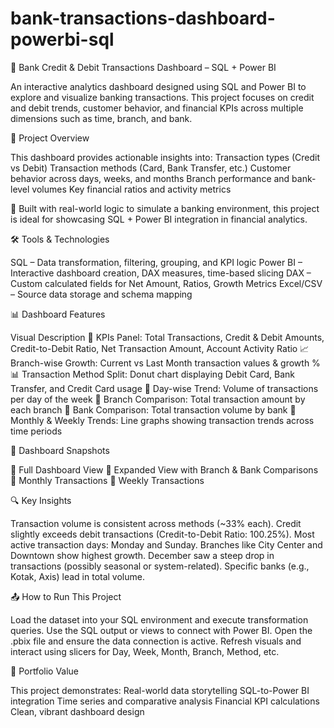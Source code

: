 # bank-transactions-dashboard-powerbi-sql

🏦 Bank Credit & Debit Transactions Dashboard – SQL + Power BI

An interactive analytics dashboard designed using SQL and Power BI to explore and visualize banking transactions. This project focuses on credit and debit trends, customer behavior, and financial KPIs across multiple dimensions such as time, branch, and bank.

📌 Project Overview

This dashboard provides actionable insights into:
Transaction types (Credit vs Debit)
Transaction methods (Card, Bank Transfer, etc.)
Customer behavior across days, weeks, and months
Branch performance and bank-level volumes
Key financial ratios and activity metrics

🔧 Built with real-world logic to simulate a banking environment, this project is ideal for showcasing SQL + Power BI integration in financial analytics.

🛠️ Tools & Technologies

SQL – Data transformation, filtering, grouping, and KPI logic
Power BI – Interactive dashboard creation, DAX measures, time-based slicing
DAX – Custom calculated fields for Net Amount, Ratios, Growth Metrics
Excel/CSV – Source data storage and schema mapping

📊 Dashboard Features

Visual	Description
🔢 KPIs Panel:	Total Transactions, Credit & Debit Amounts, Credit-to-Debit Ratio, Net Transaction Amount, Account Activity Ratio
📈 Branch-wise Growth:	Current vs Last Month transaction values & growth %
📊 Transaction Method Split:	Donut chart displaying Debit Card, Bank Transfer, and Credit Card usage
📅 Day-wise Trend:	Volume of transactions per day of the week
🏢 Branch Comparison:	Total transaction amount by each branch
🏦 Bank Comparison:	Total transaction volume by bank
📆 Monthly & Weekly Trends:	Line graphs showing transaction trends across time periods

📸 Dashboard Snapshots

🔹 Full Dashboard View
🔹 Expanded View with Branch & Bank Comparisons
🔹 Monthly Transactions
🔹 Weekly Transactions

🔍 Key Insights

Transaction volume is consistent across methods (~33% each).
Credit slightly exceeds debit transactions (Credit-to-Debit Ratio: 100.25%).
Most active transaction days: Monday and Sunday.
Branches like City Center and Downtown show highest growth.
December saw a steep drop in transactions (possibly seasonal or system-related).
Specific banks (e.g., Kotak, Axis) lead in total volume.

📤 How to Run This Project

Load the dataset into your SQL environment and execute transformation queries.
Use the SQL output or views to connect with Power BI.
Open the .pbix file and ensure the data connection is active.
Refresh visuals and interact using slicers for Day, Week, Month, Branch, Method, etc.

💼 Portfolio Value

This project demonstrates:
Real-world data storytelling
SQL-to-Power BI integration
Time series and comparative analysis
Financial KPI calculations
Clean, vibrant dashboard design

